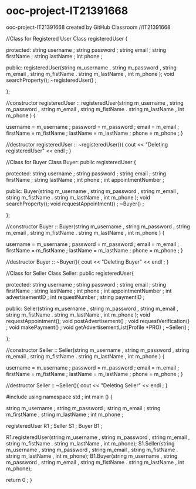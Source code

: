 # ooc-project-IT21391668
ooc-project-IT21391668 created by GitHub Classroom
//IT21391668

//Class for Registered User
Class registeredUser {

protected:
string username ;
string password ;
string email ; 
string firstName ; 
string lastName ; 
int phone ;

public:
registeredUser(string m_username , string m_password , string m_email , string m_fistName . string m_lastName , int m_phone );
void searchProperty();
~registeredUser() ;

};

//constructor
registeredUser :: registeredUser(string m_username , string m_password , string m_email , string m_fistName . string m_lastName , int m_phone ) {

username = m_username ;
password = m_password ;
email = m_email ;
firstName = m_fistName ;
lastName = m_lastName ;
phone = m_phone ;
}

//destructor
registeredUser :: ~registeredUser(){
cout << "Deleting registeredUser" << endl ;
}

//Class for Buyer
Class Buyer: public registeredUser {

protected:
string username ;
string password ;
string email ; 
string firstName ; 
string lastName ; 
int phone ;
int appointmentNumber ;

public:
Buyer(string m_username , string m_password , string m_email , string m_fistName . string m_lastName , int m_phone );
void searchProperty();
void requestAppointment() ;
~Buyer() ;

};

//constructor
Buyer :: Buyer(string m_username , string m_password , string m_email , string m_fistName . string m_lastName , int m_phone ) {

username = m_username ;
password = m_password ;
email = m_email ;
firstName = m_fistName ;
lastName = m_lastName ;
phone = m_phone ;
}

//destructor
Buyer :: ~Buyer(){
cout << "Deleting Buyer" << endl ;
}

//Class for Seller
Class Seller: public registeredUser{

protected:
string username ;
string password ;
string email ; 
string firstName ; 
string lastName ; 
int phone ;
int appointmentNumber ;
int advertisementID ;
int requestNumber ;
string paymentID ;

public:
Seller(string m_username , string m_password , string m_email , string m_fistName . string m_lastName , int m_phone );
void requestAppointment();
void postAdvertisement() ;
void requestVerification() ;
void makePayment() ;
void getAdvertisementList(Profile *PRO) ;
~Seller() ;

};

//constructor
Seller :: Seller(string m_username , string m_password , string m_email , string m_fistName . string m_lastName , int m_phone ) {

username = m_username ;
password = m_password ;
email = m_email ;
firstName = m_fistName ;
lastName = m_lastName ;
phone = m_phone ;
}

//destructor
Seller :: ~Seller(){
cout << "Deleting Seller" << endl ;
}


#include <iostream>
using namespace std ;
int main () {

string m_username ;
string m_password ;
string m_email ; 
string m_firstName ; 
string m_lastName ; 
int m_phone ;

registeredUser R1 ;
Seller S1 ;
Buyer B1 ;

R1.registeredUser(string m_username , string m_password , string m_email , string m_fistName . string m_lastName , int m_phone);
S1.Seller(string m_username , string m_password , string m_email , string m_fistName . string m_lastName , int m_phone);
B1.Buyer(string m_username , string m_password , string m_email , string m_fistName . string m_lastName , int m_phone);

return 0 ;
}
